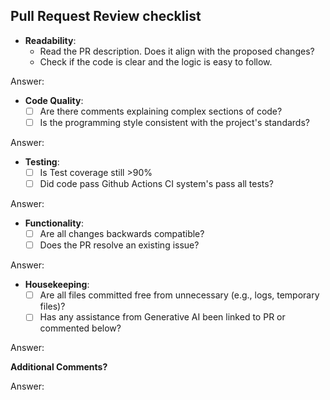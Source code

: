 ## Pull Request Review checklist

- **Readability**:
    - Read the PR description. Does it align with the proposed changes?
    - Check if the code is clear and the logic is easy to follow.

Answer: 

- **Code Quality**:
    - [ ] Are there comments explaining complex sections of code?
    - [ ] Is the programming style consistent with the project's standards?

Answer: 

- **Testing**:
    - [ ] Is Test coverage still >90%
    - [ ] Did code pass Github Actions CI system's pass all tests?

Answer:

- **Functionality**:
    - [ ] Are all changes backwards compatible?
    - [ ] Does the PR resolve an existing issue?

Answer: 

- **Housekeeping**:
    - [ ] Are all files committed free from unnecessary (e.g., logs, 
      temporary files)?
    - [ ] Has any assistance from Generative AI been linked to PR or commented 
      below?

Answer: 


**Additional Comments?**

Answer: 
